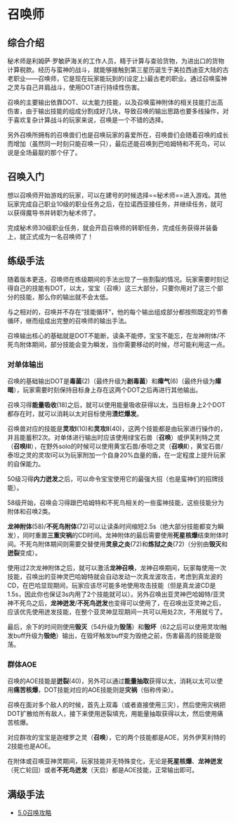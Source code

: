 # 召唤师
<FloatTOC />

## 综合介绍

秘术师是利姆萨·罗敏萨海关的工作人员，精于计算与查验货物，为进出口的货物计算税款。经历与蛮神的战斗，就能够接触到第三星历诞生于美拉西迪亚大陆的古老职业——召唤师，它是现在玩家能玩到的(设定上)最古老的职业。通过召唤蛮神之灵与自己并肩战斗，使用DOT进行持续性伤害。

召唤的主要输出依靠DOT、以太能力技能，以及召唤蛮神附体的相关技能打出高伤害，由于输出技能的组成分割成好几块，导致召唤的输出思路也要多线操作，对于喜欢复杂计算战斗的玩家来说，召唤是一个不错的选择。

另外召唤所拥有的召唤兽们也是召唤玩家的喜爱所在，召唤兽们会随着召唤的成长而增加（虽然同一时刻只能召唤一只），最后还能召唤到巴哈姆特和不死鸟，可以说是全场最靓的那个仔了。

## 召唤入门

想以召唤师开始游戏的玩家，可以在建号的时候选择==秘术师==进入游戏。其他玩家完成自己职业10级的职业任务之后，在拉诺西亚接任务<quest name="如何加入秘术师行会" />，并继续<quest name="战场上的谋略" />任务，就可以获得魔导书并转职为秘术师了。

完成秘术师30级职业任务<quest name="秘术最高级命题的证明" type="plus" />，就会开启召唤师的转职任务<quest name="业火的召唤" type="plus" />，完成任务获得<item name="召唤师之证" />并装备上，就正式成为一名召唤师了！

## 练级手法

随着版本更迭，召唤师在练级期间的手法出现了一些割裂的情况。玩家需要时刻记得自己的技能有DOT，以太，宝宝（召唤）这三大部分，只要你用对了这三个部分的技能，那么你的输出就不会太低。

与之相对的，召唤并不存在“技能循环”，他的每个输出组成部分都按照既定的节奏循环，继而组成出完整的召唤师的输出手法。

召唤输出核心的基础就是DOT不能断，读条不能停，宝宝不能忘，在龙神附体/不死鸟附体期间，部分技能会变为瞬发，当你需要移动的时候，尽可能利用这一点。

### 对单体输出

召唤的基础输出DOT是**毒菌**(2)（最终升级为**剧毒菌**）和**瘴气**(6)（最终升级为**瘴暍**），玩家需要时刻保持目标身上存在这两个DOT之后再进行其他输出。

召唤习得**能量吸收**(18)之后，就可以使用能量吸收获得以太，当目标身上2个DOT都存在时，就可以消耗以太对目标使用**溃烂爆发**。

召唤兽对应的技能是**灵攻I**(10)和**灵攻II**(40)，这两个技能都是由玩家进行操作的，并且能蓄积2次。对单体进行输出时应该使用绿宝石兽（**召唤**）或伊芙利特之灵（**召唤III**），在野外solo的时候可以使用黄宝石兽/泰坦之灵（**召唤II**），黄宝石兽/泰坦之灵的灵攻I可以为玩家附加一个自身20%血量的盾，在一定程度上提升玩家的自保能力。

50级习得**内力迸发**之后，可以命令宝宝使用它的最强大招（也是蛮神们的招牌技能）。

58级开始，召唤会习得跟巴哈姆特和不死鸟相关的一些蛮神技能，这些技能分为附体和召唤2类。

**龙神附体**(58)/**不死鸟附体**(72)可以让读条时间缩短2.5s（绝大部分技能都变为瞬发），同时重置**三重灾祸**的CD时间。龙神附体的最后需要使用**死星核爆**结束附体时间。不死鸟附体期间则需要交替使用**灵泉之炎**(72)和**炼狱之炎**(72)（分别由**毁灭**和**迸裂**变成）。

使用过2次龙神附体之后，就可以激活**龙神召唤**，龙神召唤期间，玩家每使用一次技能，召唤出的亚神灵巴哈姆特就会自动发动一次真龙波攻击，考虑到真龙波的CD，在巴哈显现期间，玩家应该尽可能多地使用攻击技能（但是真龙波CD是1.5s，因此你也保证3s内用了2个技能就可以）。另外召唤出亚灵神巴哈姆特/亚灵神不死鸟之后，**龙神迸发**/**不死鸟迸发**也变得可以使用了，在召唤出亚灵神之后，应该优先使用迸发技能，在整个亚灵神显现期间一共可以用处2次，不用就亏了。

最后，余下的时间则使用**毁灭**（54升级为**毁荡**）和**毁坏**（62之后可以使用灵攻I触发buff升级为**毁绝**）输出，在毁坏触发buff变为毁绝之前，伤害最高的技能是毁荡。

### 群体AOE

召唤的AOE技能是**迸裂**(40)，另外可以通过**能量抽取**获得以太，消耗以太可以使用**痛苦核爆**，DOT技能对应的AOE技能则是**灾祸**（俗称传染）。

召唤在面对多个敌人的时候，首先上双毒（或者直接使用三灾），然后使用灾祸把DOT扩散给所有敌人，接下来使用迸裂填充，用能量抽取获得以太，然后使用痛苦核爆。

对应群攻的宝宝是迦楼罗之灵（**召唤**），它的两个技能都是AOE，另外伊芙利特的2技能也是AOE。

在附体或召唤亚神灵期间，玩家技能并无特殊变化，无论是**死星核爆**、**龙神迸发**（死亡轮回）或者**不死鸟迸发**（天启）都是AOE技能，正常输出即可。

## 满级手法

* [5.0召唤攻略](https://bbs.nga.cn/read.php?tid=17633131)